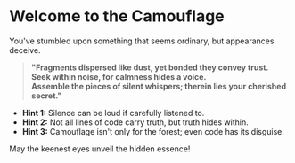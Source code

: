 # Welcome to the Camouflage

You've stumbled upon something that seems ordinary, but appearances deceive.

> **"Fragments dispersed like dust, yet bonded they convey trust.  
> Seek within noise, for calmness hides a voice.  
> Assemble the pieces of silent whispers; therein lies your cherished secret."**

- **Hint 1:** Silence can be loud if carefully listened to.
- **Hint 2:** Not all lines of code carry truth, but truth hides within.
- **Hint 3:** Camouflage isn't only for the forest; even code has its disguise.

May the keenest eyes unveil the hidden essence!